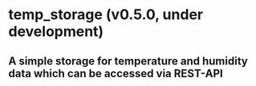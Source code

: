 #  temp_storage (v0.5.0, under development)
## A simple storage for temperature and humidity data which can be accessed via REST-API